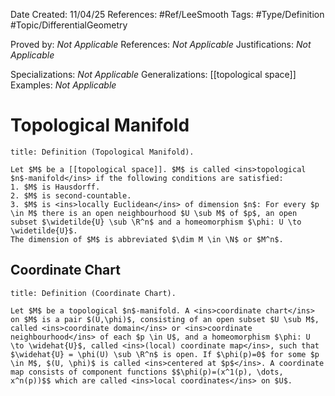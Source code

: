 <div class="topSpace"></div>

Date Created: 11/04/25
References: #Ref/LeeSmooth
Tags: #Type/Definition #Topic/DifferentialGeometry 

Proved by: <i>Not Applicable</i>
References: <i>Not Applicable</i>
Justifications: <i>Not Applicable</i>

Specializations: <i>Not Applicable</i>
Generalizations: [[topological space]]
Examples: <i>Not Applicable</i>

# Topological Manifold

``` ad-Definition
title: Definition (Topological Manifold).

Let $M$ be a [[topological space]]. $M$ is called <ins>topological $n$-manifold</ins> if the following conditions are satisfied:
1. $M$ is Hausdorff.
2. $M$ is second-countable.
3. $M$ is <ins>locally Euclidean</ins> of dimension $n$: For every $p \in M$ there is an open neighbourhood $U \sub M$ of $p$, an open subset $\widetilde{U} \sub \R^n$ and a homeomorphism $\phi: U \to \widetilde{U}$.
The dimension of $M$ is abbreviated $\dim M \in \N$ or $M^n$.
```


## Coordinate Chart

``` ad-Definition
title: Definition (Coordinate Chart).

Let $M$ be a topological $n$-manifold. A <ins>coordinate chart</ins> on $M$ is a pair $(U,\phi)$, consisting of an open subset $U \sub M$, called <ins>coordinate domain</ins> or <ins>coordinate neighbourhood</ins> of each $p \in U$, and a homeomorphism $\phi: U \to \widehat{U}$, called <ins>(local) coordinate map</ins>, such that $\widehat{U} = \phi(U) \sub \R^n$ is open. If $\phi(p)=0$ for some $p \in M$, $(U, \phi)$ is called <ins>centered at $p$</ins>. A coordinate map consists of component functions $$\phi(p)=(x^1(p), \dots, x^n(p))$$ which are called <ins>local coordinates</ins> on $U$.
```

